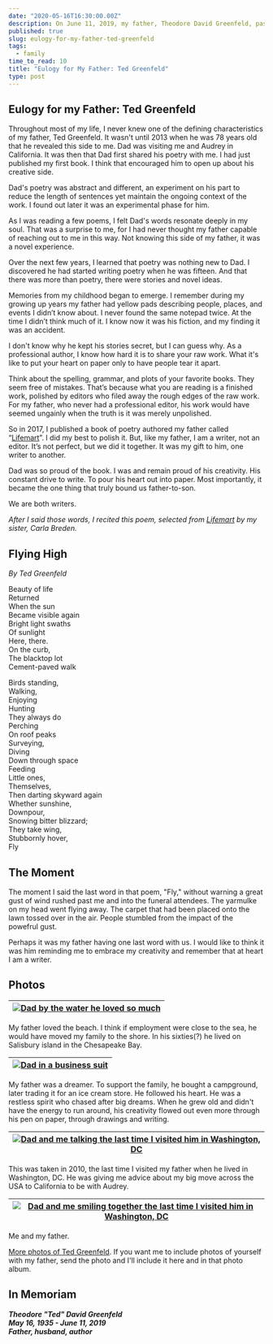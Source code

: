 ```yaml
---
date: "2020-05-16T16:30:00.00Z"
description: On June 11, 2019, my father, Theodore David Greenfeld, passed away at the age of 84. I spoke at his funeral three days later. It was some of the hardest words I've ever had to vocalize. I want to share what I said as well as some photos on what would have been his 85th birthday.
published: true
slug: eulogy-for-my-father-ted-greenfeld
tags:
  - family
time_to_read: 10
title: "Eulogy for My Father: Ted Greenfeld"
type: post
---
```


## Eulogy for my Father: Ted Greenfeld

Throughout most of my life, I never knew one of the defining characteristics of my father, Ted Greenfeld. It wasn't until 2013 when he was 78 years old that he revealed this side to me. Dad was visiting me and Audrey in California. It was then that Dad first shared his poetry with me. I had just published my first book. I think that encouraged him to open up about his creative side.

Dad's poetry was abstract and different, an experiment on his part to reduce the length of sentences yet maintain the ongoing context of the work. I found out later it was an experimental phase for him. 

As I was reading a few poems, I felt Dad's words resonate deeply in my soul. That was a surprise to me, for I had never thought my father capable of reaching out to me in this way. Not knowing this side of my father, it was a novel experience. 

Over the next few years, I learned that poetry was nothing new to Dad. I discovered he had started writing poetry when he was fifteen. And that there was more than poetry, there were stories and novel ideas.

Memories from my childhood began to emerge. I remember during my growing up years my father had yellow pads describing people, places, and events I didn’t know about. I never found the same notepad twice. At the time I didn’t think much of it. I know now it was his fiction, and my finding it was an accident.

I don't know why he kept his stories secret, but I can guess why. As a professional author, I know how hard it is to share your raw work. What it's like to put your heart on paper only to have people tear it apart.

Think about the spelling, grammar, and plots of your favorite books. They seem free of mistakes. That’s because what you are reading is a finished work, polished by editors who filed away the rough edges of the raw work. For my father, who never had a professional editor, his work would have seemed ungainly when the truth is it was merely unpolished.

So in 2017, I published a book of poetry authored my father called “[Lifemart](https://www.amazon.com/Lifemart-Narratives-Others-Ted-Greenfeld/dp/1521946035?tag=mlinar-20)”. I did my best to polish it. But, like my father, I am a writer, not an editor. It’s not perfect, but we did it together. It was my gift to him, one writer to another.

Dad was so proud of the book. I was and remain proud of his creativity. His constant drive to write. To pour his heart out into paper. Most importantly, it became the one thing that truly bound us father-to-son. 

We are both writers.

_After I said those words, I recited this poem, selected from [Lifemart](https://www.amazon.com/Lifemart-Narratives-Others-Ted-Greenfeld/dp/1521946035?tag=mlinar-20) by my sister, Carla Breden._

## Flying High

_By Ted Greenfeld_

Beauty of life<br>
Returned <br>
When the sun <br>
Became visible again<br>
Bright light swaths <br>
Of sunlight<br>
Here, there.<br>
On the curb,<br>
The blacktop lot<br>
Cement-paved walk<br>

Birds standing,<br>
Walking,<br>
Enjoying<br>
Hunting<br>
They always do<br>
Perching <br>
On roof peaks<br> 
Surveying, <br>
Diving <br>
Down through space<br>
Feeding<br>
Little ones,<br>
Themselves,<br>
Then darting skyward again<br>
Whether sunshine,<br>
Downpour,<br>
Snowing bitter blizzard; <br>
They take wing,<br>
Stubbornly hover,<br>
Fly   <br>

## The Moment

The moment I said the last word in that poem, "Fly," without warning a great gust of wind rushed past me and into the funeral attendees. The yarmulke on my head went flying away. The carpet that had been placed onto the lawn tossed over in the air. People stumbled from the impact of the powefrul gust. 

Perhaps it was my father having one last word with us. I would like to think it was him reminding me to embrace my creativity and remember that at heart I am a writer.

## Photos

|[![Dad by the water he loved so much](/images/dad-water-480.jpg)](/images/dad-water.jpg)|
|---|

My father loved the beach. I think if  employment were close to the sea, he would have moved my family to the shore. In his sixties(?) he lived on Salisbury island in the Chesapeake Bay.


|[![Dad in a business suit](/images/dad-business-480.jpg)](/images/dad-business.jpg)<br>|
|---|
My father was a dreamer. To support the family, he bought a campground, later trading it for an ice cream store. He followed his heart. He was a restless spirit who chased after big dreams. When he grew old and didn't have the energy to run around, his creativity flowed out even more through his pen on paper, through drawings and writing.

<!-- 
My father often worked for himself. When he worked for others he would start a new job with excitement but as the months passed he would grow frustrated with it. Most of my life I thought he was just argumentative at work.

Now I believe he just wanted to write. -->

|[![Dad and me talking the last time I visited him in Washington, DC](/images/dad-me-talk.jpg)](/images/dad-me-talk.jpg)|
|---|

This was taken in 2010, the last time I visited my father when he lived in Washington, DC. He was giving me advice about my big move across the USA to California to be with Audrey. 

|[![Dad and me smiling together the last time I visited him in Washington, DC](/images/dad-me-smile.jpg)](/images/dad-me-smile.jpg)|
|---|

Me and my father.

[More photos of Ted Greenfeld](https://photos.app.goo.gl/BFMvG2rCmgWbLo3o9). If you want me to include photos of yourself with my father, send the photo and I'll include it here and in that photo album.

## In Memoriam

_**Theodore "Ted" David Greenfeld**_<br>
_**May 16, 1935 - June 11, 2019**_<br>
_**Father, husband, author**_
